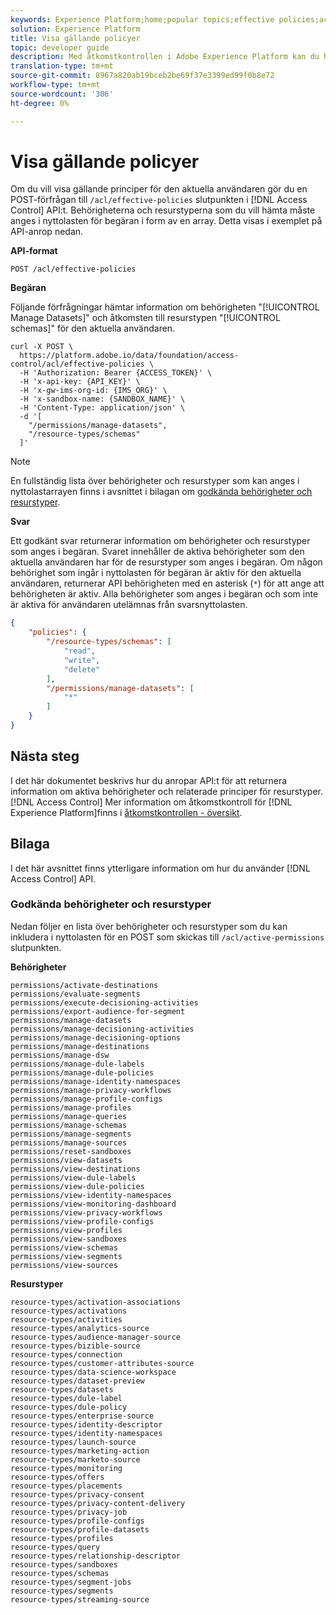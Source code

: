 ```yaml
---
keywords: Experience Platform;home;popular topics;effective policies;access control api
solution: Experience Platform
title: Visa gällande policyer
topic: developer guide
description: Med åtkomstkontrollen i Adobe Experience Platform kan du hantera roller och behörigheter för olika plattformsfunktioner med Adobe Admin Console. Det här dokumentet är en guide till hur du visar effektiva profiler med hjälp av API:t för åtkomstkontroll för Adobe Experience Platform.
translation-type: tm+mt
source-git-commit: 8967a820ab19bceb2be69f37e3399ed99f0b8e72
workflow-type: tm+mt
source-wordcount: '306'
ht-degree: 0%

---
```



# Visa gällande policyer

Om du vill visa gällande principer för den aktuella användaren gör du en POST-förfrågan till `/acl/effective-policies` slutpunkten i [!DNL Access Control] API:t. Behörigheterna och resurstyperna som du vill hämta måste anges i nyttolasten för begäran i form av en array. Detta visas i exemplet på API-anrop nedan.

**API-format**

```http
POST /acl/effective-policies
```

**Begäran**

Följande förfrågningar hämtar information om behörigheten &quot;[!UICONTROL Manage Datasets]&quot; och åtkomsten till resurstypen &quot;[!UICONTROL schemas]&quot; för den aktuella användaren.

```shell
curl -X POST \
  https://platform.adobe.io/data/foundation/access-control/acl/effective-policies \
  -H 'Authorization: Bearer {ACCESS_TOKEN}' \
  -H 'x-api-key: {API_KEY}' \
  -H 'x-gw-ims-org-id: {IMS_ORG}' \
  -H 'x-sandbox-name: {SANDBOX_NAME}' \
  -H 'Content-Type: application/json' \
  -d '[
    "/permissions/manage-datasets",
    "/resource-types/schemas"
  ]'
```

>[!NOTE]
>
>En fullständig lista över behörigheter och resurstyper som kan anges i nyttolastarrayen finns i avsnittet i bilagan om [godkända behörigheter och resurstyper](#accepted-permissions-and-resource-types).

**Svar**

Ett godkänt svar returnerar information om behörigheter och resurstyper som anges i begäran. Svaret innehåller de aktiva behörigheter som den aktuella användaren har för de resurstyper som anges i begäran. Om någon behörighet som ingår i nyttolasten för begäran är aktiv för den aktuella användaren, returnerar API behörigheten med en asterisk (`*`) för att ange att behörigheten är aktiv. Alla behörigheter som anges i begäran och som inte är aktiva för användaren utelämnas från svarsnyttolasten.

```json
{
    "policies": {
        "/resource-types/schemas": [
            "read",
            "write",
            "delete"
        ],
        "/permissions/manage-datasets": [
            "*"
        ]
    }
}
```

## Nästa steg

I det här dokumentet beskrivs hur du anropar API:t för att returnera information om aktiva behörigheter och relaterade principer för resurstyper. [!DNL Access Control] Mer information om åtkomstkontroll för [!DNL Experience Platform]finns i [åtkomstkontrollen - översikt](../home.md).

## Bilaga

I det här avsnittet finns ytterligare information om hur du använder [!DNL Access Control] API.

### Godkända behörigheter och resurstyper

Nedan följer en lista över behörigheter och resurstyper som du kan inkludera i nyttolasten för en POST som skickas till `/acl/active-permissions` slutpunkten.

**Behörigheter**

```plaintext
permissions/activate-destinations
permissions/evaluate-segments
permissions/execute-decisioning-activities
permissions/export-audience-for-segment
permissions/manage-datasets
permissions/manage-decisioning-activities
permissions/manage-decisioning-options
permissions/manage-destinations
permissions/manage-dsw
permissions/manage-dule-labels
permissions/manage-dule-policies
permissions/manage-identity-namespaces
permissions/manage-privacy-workflows
permissions/manage-profile-configs
permissions/manage-profiles
permissions/manage-queries
permissions/manage-schemas
permissions/manage-segments
permissions/manage-sources
permissions/reset-sandboxes
permissions/view-datasets
permissions/view-destinations
permissions/view-dule-labels
permissions/view-dule-policies
permissions/view-identity-namespaces
permissions/view-monitoring-dashboard
permissions/view-privacy-workflows
permissions/view-profile-configs
permissions/view-profiles
permissions/view-sandboxes
permissions/view-schemas
permissions/view-segments
permissions/view-sources
```

**Resurstyper**

```plaintext
resource-types/activation-associations
resource-types/activations
resource-types/activities
resource-types/analytics-source
resource-types/audience-manager-source
resource-types/bizible-source
resource-types/connection
resource-types/customer-attributes-source
resource-types/data-science-workspace
resource-types/dataset-preview
resource-types/datasets
resource-types/dule-label
resource-types/dule-policy
resource-types/enterprise-source
resource-types/identity-descriptor
resource-types/identity-namespaces
resource-types/launch-source
resource-types/marketing-action
resource-types/marketo-source
resource-types/monitoring
resource-types/offers
resource-types/placements
resource-types/privacy-consent
resource-types/privacy-content-delivery
resource-types/privacy-job
resource-types/profile-configs
resource-types/profile-datasets
resource-types/profiles
resource-types/query
resource-types/relationship-descriptor
resource-types/sandboxes
resource-types/schemas
resource-types/segment-jobs
resource-types/segments
resource-types/streaming-source
```

